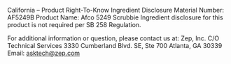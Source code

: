  
 
 
California – Product Right-To-Know Ingredient Disclosure 
Material Number: AF5249B 
Product Name: Afco 5249 Scrubbie 
Ingredient disclosure for this product is not required per SB 258 Regulation. 
 
For additional information or question, please contact us at: 
Zep, Inc. 
C/O Technical Services 
3330 Cumberland Blvd. SE, Ste 700 
Atlanta, GA 30339 
Email: asktech@zep.com 
 
 
 
 
